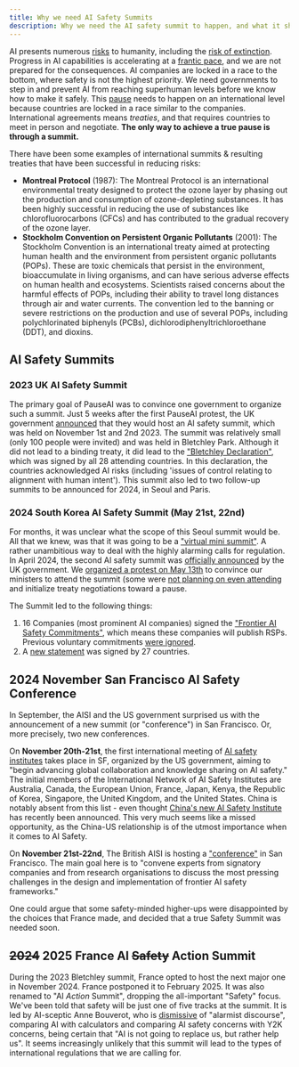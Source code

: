 ```yaml
---
title: Why we need AI Safety Summits
description: Why we need the AI safety summit to happen, and what it should achieve.
---
```


AI presents numerous [risks](/risks) to humanity, including the [risk of extinction](/xrisk).
Progress in AI capabilities is accelerating at a [frantic pace](/urgency), and we are not prepared for the consequences.
AI companies are locked in a race to the bottom, where safety is not the highest priority.
We need governments to step in and prevent AI from reaching superhuman levels before we know how to make it safely.
This [pause](/proposal) needs to happen on an international level because countries are locked in a race similar to the companies.
International agreements means _treaties_, and that requires countries to meet in person and negotiate.
**The only way to achieve a true pause is through a summit.**

There have been some examples of international summits & resulting treaties that have been successful in reducing risks:

- **Montreal Protocol** (1987): The Montreal Protocol is an international environmental treaty designed to protect the ozone layer by phasing out the production and consumption of ozone-depleting substances. It has been highly successful in reducing the use of substances like chlorofluorocarbons (CFCs) and has contributed to the gradual recovery of the ozone layer.
- **Stockholm Convention on Persistent Organic Pollutants** (2001): The Stockholm Convention is an international treaty aimed at protecting human health and the environment from persistent organic pollutants (POPs). These are toxic chemicals that persist in the environment, bioaccumulate in living organisms, and can have serious adverse effects on human health and ecosystems. Scientists raised concerns about the harmful effects of POPs, including their ability to travel long distances through air and water currents. The convention led to the banning or severe restrictions on the production and use of several POPs, including polychlorinated biphenyls (PCBs), dichlorodiphenyltrichloroethane (DDT), and dioxins.

## AI Safety Summits

### 2023 UK AI Safety Summit

The primary goal of PauseAI was to convince one government to organize such a summit.
Just 5 weeks after the first PauseAI protest, the UK government [announced](https://www.gov.uk/government/news/uk-to-host-first-global-summit-on-artificial-intelligence) that they would host an AI safety summit, which was held on November 1st and 2nd 2023.
The summit was relatively small (only 100 people were invited) and was held in Bletchley Park.
Although it did not lead to a binding treaty, it did lead to the ["Bletchley Declaration"](https://www.gov.uk/government/publications/ai-safety-summit-2023-the-bletchley-declaration/the-bletchley-declaration-by-countries-attending-the-ai-safety-summit-1-2-november-2023), which was signed by all 28 attending countries.
In this declaration, the countries acknowledged AI risks (including 'issues of control relating to alignment with human intent').
This summit also led to two follow-up summits to be announced for 2024, in Seoul and Paris.

### 2024 South Korea AI Safety Summit (May 21st, 22nd)

For months, it was unclear what the scope of this Seoul summit would be.
All that we knew, was that it was going to be a ["virtual mini summit"](https://www.bracknellnews.co.uk/news/national/23898764.ai-safety-institute-will-make-uk-global-hub-rishi-sunak-says/).
A rather unambitious way to deal with the highly alarming calls for regulation.
In April 2024, the second AI safety summit was [officially announced](https://www.gov.uk/government/news/uk-and-republic-of-korea-to-build-on-legacy-of-bletchley-park) by the UK government.
We [organized a protest on May 13th](/2024-may) to convince our ministers to attend the summit (some were [not planning on even attending](https://www.reuters.com/technology/second-global-ai-safety-summit-faces-tough-questions-lower-turnout-2024-04-29/) and initialize treaty negotiations toward a pause.

The Summit led to the following things:

1. 16 Companies (most prominent AI companies) signed the ["Frontier AI Safety Commitments"](https://www.gov.uk/government/news/historic-first-as-companies-spanning-north-america-asia-europe-and-middle-east-agree-safety-commitments-on-development-of-ai?utm_source=substack&utm_medium=email), which means these companies will publish RSPs. Previous voluntary commitments [were ignored](https://www.politico.eu/article/rishi-sunak-ai-testing-tech-ai-safety-institute/).
2. A [new statement](https://www.gov.uk/government/publications/seoul-ministerial-statement-for-advancing-ai-safety-innovation-and-inclusivity-ai-seoul-summit-2024/seoul-ministerial-statement-for-advancing-ai-safety-innovation-and-inclusivity-ai-seoul-summit-2024) was signed by 27 countries.

## 2024 November San Francisco AI Safety Conference

In September, the AISI and the US government surprised us with the announcement of a new summit (or "conference") in San Francisco.
Or, more precisely, two new conferences.

On **November 20th-21st**, the first international meeting of [AI safety institutes](https://www.commerce.gov/news/press-releases/2024/09/us-secretary-commerce-raimondo-and-us-secretary-state-blinken-announce) takes place in SF, organized by the US government, aiming to "begin advancing global collaboration and knowledge sharing on AI safety."
The initial members of the International Network of AI Safety Institutes are Australia, Canada, the European Union, France, Japan, Kenya, the Republic of Korea, Singapore, the United Kingdom, and the United States.
China is notably absent from this list - even thought [China's new AI Safety Institute](https://x.com/yi_zeng/status/1831133250946838740) has recently been announced.
This very much seems like a missed opportunity, as the China-US relationship is of the utmost importance when it comes to AI Safety.

On **November 21st-22nd**, The British AISI is hosting a ["conference"](https://www.aisi.gov.uk/work/conference-on-frontier-ai-safety-frameworks) in San Francisco.
The main goal here is to "convene experts from signatory companies and from research organisations to discuss the most pressing challenges in the design and implementation of frontier AI safety frameworks."

One could argue that some safety-minded higher-ups were disappointed by the choices that France made, and decided that a true Safety Summit was needed soon.

## ~~2024~~ 2025 France AI ~~Safety~~ Action Summit

During the 2023 Bletchley summit, France opted to host the next major one in November 2024.
France postponed it to February 2025.
It was also renamed to "AI _Action_ Summit", dropping the all-important "Safety" focus.
We've been told that safety will be just one of five tracks at the summit.
It is led by AI-sceptic Anne Bouverot, who is [dismissive](https://legrandcontinent-eu.translate.goog/es/2023/12/08/la-ia-no-nos-sustituira-una-conversacion-con-anne-bouverot-yann-le-cun-y-alexandre-viros/?_x_tr_sl=es&_x_tr_tl=en&_x_tr_hl=en&_x_tr_pto=sc) of "alarmist discourse", comparing AI with calculators and comparing AI safety concerns with Y2K concerns, being certain that "AI is not going to replace us, but rather help us".
It seems increasingly unlikely that this summit will lead to the types of international regulations that we are calling for.
